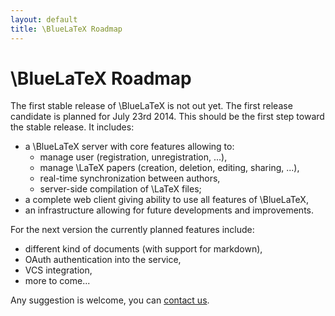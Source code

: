 ```yaml
---
layout: default
title: \BlueLaTeX Roadmap
---
```


\BlueLaTeX Roadmap
==================

The first stable release of \BlueLaTeX is not out yet.
The first release candidate is planned for July 23rd 2014. This should be the first step toward the stable release.
It includes:

 - a \BlueLaTeX server with core features allowing to:
   - manage user (registration, unregistration, ...),
   - manage \LaTeX papers (creation, deletion, editing, sharing, ...),
   - real-time synchronization between authors,
   - server-side compilation of \LaTeX files;
 - a complete web client giving ability to use all features of \BlueLaTeX,
 - an infrastructure allowing for future developments and improvements.

For the next version the currently planned features include:

 - different kind of documents (with support for markdown),
 - OAuth authentication into the service,
 - VCS integration,
 - more to come...

Any suggestion is welcome, you can [contact us](/contact/).
